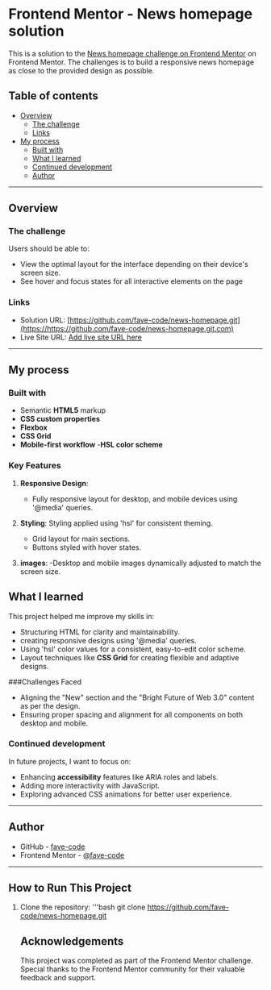 # Frontend Mentor - News homepage solution
This is a solution to the [News homepage challenge on Frontend Mentor](https://www.frontendmentor.io/challenges/news-homepage-H6SWTa1MFl) on  Frontend Mentor. The challenges is to build a responsive news homepage as close to the provided design as possible.
## Table of contents
- [Overview](#overview)
  - [The challenge](#the-challenge)
  - [Links](#links)
- [My process](#my-process)
  - [Built with](#built-with)
  - [What I learned](#what-i-learned)
  - [Continued development](#continued-development)
  - [Author](#author)

---
## Overview

### The challenge

Users should be able to:
- View the optimal layout for the interface depending on their device's screen size.
- See hover and focus states for all interactive elements on the page
 
 ### Links

- Solution URL: [https://github.com/fave-code/news-homepage.git](https://https://github.com/fave-code/news-homepage.git.com)
- Live Site URL: [Add live site URL here](https://your-live-site-url.com)
---

## My process

### Built with

- Semantic **HTML5** markup
- **CSS custom properties**
- **Flexbox**
- **CSS Grid**
- **Mobile-first workflow**
-**HSL color scheme**

### Key Features
1. **Responsive Design**:
   - Fully responsive layout for desktop, and mobile devices using '@media' queries.

2. **Styling**:
   Styling applied using 'hsl' for consistent theming.
   - Grid layout for main sections.
   - Buttons styled with hover states.

3. **images**:
   -Desktop and mobile images dynamically adjusted to match the screen size.

## What I learned

This project helped me improve my skills in:
- Structuring HTML for clarity and maintainability.
- creating responsive designs using '@media' queries.
- Using 'hsl' color values for a consistent, easy-to-edit color scheme.
- Layout techniques like **CSS Grid** for creating flexible and adaptive designs.

###Challenges Faced
- Aligning the "New" section and the "Bright Future of Web 3.0" content as per the design.
- Ensuring proper spacing and alignment for all components on both desktop and mobile.

### Continued development

In future projects, I want to focus on:
- Enhancing **accessibility** features like ARIA roles and labels.
- Adding more interactivity with JavaScript.
- Exploring advanced CSS animations for better user experience.

---

## Author

- GitHub - [fave-code](https://github.com/fave-code)
- Frontend Mentor - [@fave-code](https://www.frontendmentor.io/fave-code)

---

## How to Run This Project

1. Clone the repository:
    '''bash
    git clone https://github.com/fave-code/news-homepage.git

    ## Acknowledgements

    This project was completed as part of the Frontend Mentor challenge.
    Special thanks to the Frontend
    Mentor community for their valuable feedback and support.
